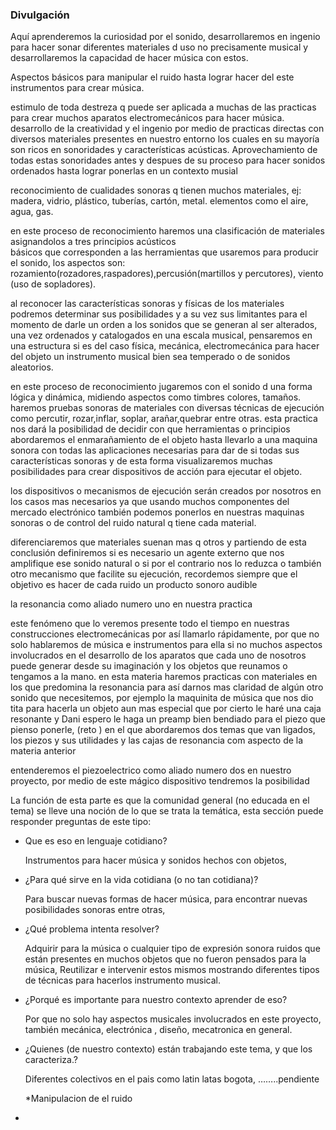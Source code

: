 ### Divulgación


Aquí aprenderemos la curiosidad por el sonido, desarrollaremos en ingenio para hacer sonar diferentes materiales d uso no precisamente musical y desarrollaremos la capacidad de hacer música con estos.


Aspectos básicos para manipular el ruido hasta lograr hacer del este instrumentos para crear música.
 
   estimulo de toda destreza q puede ser aplicada a muchas de las practicas para crear muchos aparatos electromecánicos     para hacer música.
   desarrollo de la creatividad y el ingenio por medio de practicas directas con diversos materiales presentes en nuestro    entorno los cuales en su mayoría son ricos en sonoridades y características acústicas.
   Aprovechamiento de todas estas sonoridades antes y despues de su proceso para hacer sonidos ordenados hasta lograr       ponerlas en un contexto musial    
   
   
   reconocimiento de cualidades sonoras q tienen muchos materiales, ej: madera, vidrio, plástico, tuberías, cartón,         metal.
   elementos como el aire, agua, gas.
   
   en este proceso de reconocimiento haremos una clasificación de materiales asignandolos a tres principios acústicos    
   básicos que corresponden a las herramientas que usaremos para producir el sonido, los aspectos son:                      rozamiento(rozadores,raspadores),percusión(martillos y percutores), viento (uso de sopladores).
   
   al reconocer las características sonoras y físicas de los materiales podremos determinar sus posibilidades y a su vez    sus limitantes para  el momento de darle un orden a los sonidos que se generan al ser alterados, una vez ordenados y     catalogados en una escala musical, pensaremos en una estructura si es del caso física, mecánica, electromecánica para 
   hacer del objeto un instrumento musical bien sea temperado o de sonidos aleatorios.
   
   
   en este proceso de reconocimiento jugaremos con el sonido d una forma lógica y dinámica, midiendo aspectos como timbres    colores, tamaños.
   haremos pruebas sonoras de materiales con diversas técnicas de ejecución como percutir, rozar,inflar, soplar, arañar,quebrar
   entre otras. 
   esta practica nos dará la posibilidad de decidir con que herramientas o principios abordaremos el enmarañamiento de
   el objeto hasta llevarlo a una maquina sonora con todas las aplicaciones necesarias para dar de si todas sus             características sonoras y de esta forma visualizaremos muchas posibilidades para crear dispositivos de acción para
   ejecutar el objeto.
   
   los dispositivos o mecanismos de ejecución serán creados por nosotros en los casos mas necesarios ya que usando muchos componentes   del mercado electrónico también podemos ponerlos en nuestras maquinas sonoras o de control del ruido natural q tiene cada material.
   
   diferenciaremos que materiales suenan mas q otros y partiendo de esta conclusión definiremos si es necesario un agente externo que nos amplifique ese sonido natural o si por el contrario nos lo reduzca o también otro mecanismo que facilite su ejecución, recordemos siempre que el objetivo es hacer de cada ruido un producto sonoro audible
   
   la resonancia como aliado numero uno en nuestra practica
   
   este fenómeno que lo veremos presente todo el tiempo en nuestras construcciones electromecánicas por así llamarlo rápidamente, por que no solo hablaremos de música e instrumentos para ella  si no muchos aspectos involucrados en el desarrollo de los aparatos que cada uno de nosotros puede generar desde su imaginación y los objetos que reunamos o tengamos a la mano.
   en esta materia haremos practicas con materiales en los que predomina la resonancia para así darnos mas claridad de algún otro sonido que necesitemos, por ejemplo la maquinita de música que nos dio tita para hacerla un objeto aun mas especial que por cierto le haré una caja resonante y Dani espero le haga un preamp bien bendiado para el piezo que pienso ponerle,  (reto ) en el que abordaremos dos temas que van ligados, los piezos y sus utilidades y las cajas de resonancia com aspecto de la materia anterior 
   
   entenderemos el piezoelectrico como aliado numero dos en nuestro proyecto, por medio de este mágico dispositivo tendremos la posibilidad 
   
   
   
   
   
   





La función de esta parte es que la comunidad general (no educada en el tema)
se lleve una noción de lo que se trata la temática, esta sección puede
responder  preguntas de este tipo:

* Que es eso en lenguaje cotidiano?

   Instrumentos para hacer música y sonidos hechos con objetos, 

* ¿Para qué sirve en la vida cotidiana (o no tan cotidiana)?
 
   Para buscar nuevas formas de hacer música, para encontrar nuevas posibilidades sonoras entre otras,

* ¿Qué problema intenta resolver?

   Adquirir para la música o cualquier tipo de expresión sonora ruidos que están presentes en muchos objetos que no fueron pensados para la música, Reutilizar e intervenir estos mismos mostrando diferentes tipos de técnicas para hacerlos instrumento musical.


* ¿Porqué es importante para nuestro contexto aprender de eso?

   Por que no solo hay aspectos musicales involucrados en este proyecto, también mecánica, electrónica , diseño, mecatronica en general.

* ¿Quienes (de nuestro contexto) están trabajando este tema, y que los
caracteriza.?

  Diferentes colectivos en el pais como latin latas bogota, ……..pendiente   
  
  
  
  
  *Manipulacion de el ruido
  
 * 


